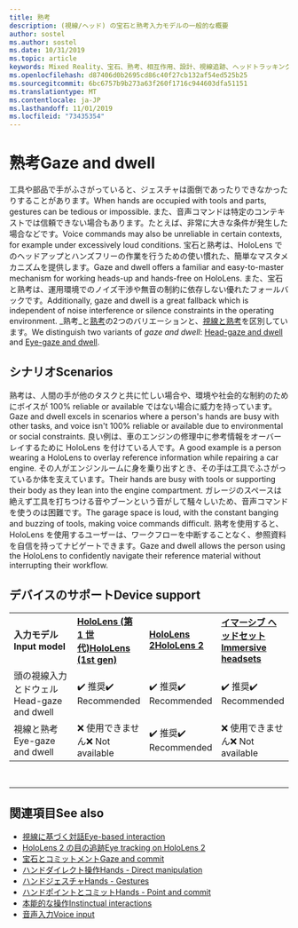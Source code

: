 ```yaml
---
title: 熟考
description: (視線/ヘッド) の宝石と熟考入力モデルの一般的な概要
author: sostel
ms.author: sostel
ms.date: 10/31/2019
ms.topic: article
keywords: Mixed Reality、宝石、熟考、相互作用、設計、視線追跡、ヘッドトラッキング
ms.openlocfilehash: d87406d0b2695cd86c40f27cb132af54ed525b25
ms.sourcegitcommit: 6bc6757b9b273a63f260f1716c944603dfa51151
ms.translationtype: MT
ms.contentlocale: ja-JP
ms.lasthandoff: 11/01/2019
ms.locfileid: "73435354"
---
```

# <a name="gaze-and-dwell"></a><span data-ttu-id="8f7a4-104">熟考</span><span class="sxs-lookup"><span data-stu-id="8f7a4-104">Gaze and dwell</span></span>

<span data-ttu-id="8f7a4-105">工具や部品で手がふさがっていると、ジェスチャは面倒であったりできなかったりすることがあります。</span><span class="sxs-lookup"><span data-stu-id="8f7a4-105">When hands are occupied with tools and parts, gestures can be tedious or impossible.</span></span> <span data-ttu-id="8f7a4-106">また、音声コマンドは特定のコンテキストでは信頼できない場合もあります。たとえば、非常に大きな条件が発生した場合などです。</span><span class="sxs-lookup"><span data-stu-id="8f7a4-106">Voice commands may also be unreliable in certain contexts, for example under excessively loud conditions.</span></span> <span data-ttu-id="8f7a4-107">宝石と熟考は、HoloLens でのヘッドアップとハンズフリーの作業を行うための使い慣れた、簡単なマスタメカニズムを提供します。</span><span class="sxs-lookup"><span data-stu-id="8f7a4-107">Gaze and dwell offers a familiar and easy-to-master mechanism for working heads-up and hands-free on HoloLens.</span></span> <span data-ttu-id="8f7a4-108">また、宝石と熟考は、運用環境でのノイズ干渉や無音の制約に依存しない優れたフォールバックです。</span><span class="sxs-lookup"><span data-stu-id="8f7a4-108">Additionally, gaze and dwell is a great fallback which is independent of noise interference or silence constraints in the operating environment.</span></span>
<span data-ttu-id="8f7a4-109">_熟考_と[熟考](gaze-and-dwell-head.md)の2つのバリエーションと、[視線と熟考](gaze-and-dwell-eyes.md)を区別しています。</span><span class="sxs-lookup"><span data-stu-id="8f7a4-109">We distinguish two variants of _gaze and dwell_: [Head-gaze and dwell](gaze-and-dwell-head.md) and [Eye-gaze and dwell](gaze-and-dwell-eyes.md).</span></span>

## <a name="scenarios"></a><span data-ttu-id="8f7a4-110">シナリオ</span><span class="sxs-lookup"><span data-stu-id="8f7a4-110">Scenarios</span></span>

<span data-ttu-id="8f7a4-111">熟考は、人間の手が他のタスクと共に忙しい場合や、環境や社会的な制約のためにボイスが 100% reliable or available ではない場合に威力を持っています。</span><span class="sxs-lookup"><span data-stu-id="8f7a4-111">Gaze and dwell excels in scenarios where a person's hands are busy with other tasks, and voice isn't 100% reliable or available due to environmental or social constraints.</span></span> <span data-ttu-id="8f7a4-112">良い例は、車のエンジンの修理中に参考情報をオーバーレイするために HoloLens を付けている人です。</span><span class="sxs-lookup"><span data-stu-id="8f7a4-112">A good example is a person wearing a HoloLens to overlay reference information while repairing a car engine.</span></span> <span data-ttu-id="8f7a4-113">その人がエンジンルームに身を乗り出すとき、その手は工具でふさがっているか体を支えています。</span><span class="sxs-lookup"><span data-stu-id="8f7a4-113">Their hands are busy with tools or supporting their body as they lean into the engine compartment.</span></span> <span data-ttu-id="8f7a4-114">ガレージのスペースは絶えず工具を打ちつける音やブーンという音がして騒々しいため、音声コマンドを使うのは困難です。</span><span class="sxs-lookup"><span data-stu-id="8f7a4-114">The garage space is loud, with the constant banging and buzzing of tools, making voice commands difficult.</span></span> <span data-ttu-id="8f7a4-115">熟考を使用すると、HoloLens を使用するユーザーは、ワークフローを中断することなく、参照資料を自信を持ってナビゲートできます。</span><span class="sxs-lookup"><span data-stu-id="8f7a4-115">Gaze and dwell allows the person using the HoloLens to confidently navigate their reference material without interrupting their workflow.</span></span> 

## <a name="device-support"></a><span data-ttu-id="8f7a4-116">デバイスのサポート</span><span class="sxs-lookup"><span data-stu-id="8f7a4-116">Device support</span></span>

<table>
    <colgroup>
    <col width="25%" />
    <col width="25%" />
    <col width="25%" />
    <col width="25%" />
    </colgroup>
    <tr>
        <td><span data-ttu-id="8f7a4-117"><strong>入力モデル</strong></span><span class="sxs-lookup"><span data-stu-id="8f7a4-117"><strong>Input model</strong></span></span></td>
        <td><span data-ttu-id="8f7a4-118"><a href="hololens-hardware-details.md"><strong>HoloLens (第 1 世代)</strong></a></span><span class="sxs-lookup"><span data-stu-id="8f7a4-118"><a href="hololens-hardware-details.md"><strong>HoloLens (1st gen)</strong></a></span></span></td>
        <td><span data-ttu-id="8f7a4-119"><a href="https://docs.microsoft.com/hololens/hololens2-hardware"><strong>HoloLens 2</strong></span><span class="sxs-lookup"><span data-stu-id="8f7a4-119"><a href="https://docs.microsoft.com/hololens/hololens2-hardware"><strong>HoloLens 2</strong></span></span></td>
        <td><span data-ttu-id="8f7a4-120"><a href="immersive-headset-hardware-details.md"><strong>イマーシブ ヘッドセット</strong></a></span><span class="sxs-lookup"><span data-stu-id="8f7a4-120"><a href="immersive-headset-hardware-details.md"><strong>Immersive headsets</strong></a></span></span></td>
    </tr>
     <tr>
        <td><span data-ttu-id="8f7a4-121">頭の視線入力とドウェル</span><span class="sxs-lookup"><span data-stu-id="8f7a4-121">Head-gaze and dwell</span></span></td>
        <td><span data-ttu-id="8f7a4-122">✔️ 推奨</span><span class="sxs-lookup"><span data-stu-id="8f7a4-122">✔️ Recommended</span></span></td>
        <td><span data-ttu-id="8f7a4-123">✔️ 推奨</span><span class="sxs-lookup"><span data-stu-id="8f7a4-123">✔️ Recommended</span></span></td>
        <td><span data-ttu-id="8f7a4-124">✔️ 推奨</span><span class="sxs-lookup"><span data-stu-id="8f7a4-124">✔️ Recommended</span></span></td>
    </tr>
     <tr>
        <td><span data-ttu-id="8f7a4-125">視線と熟考</span><span class="sxs-lookup"><span data-stu-id="8f7a4-125">Eye-gaze and dwell</span></span></td>
        <td><span data-ttu-id="8f7a4-126">❌ 使用できません</span><span class="sxs-lookup"><span data-stu-id="8f7a4-126">❌ Not available</span></span></td>
        <td><span data-ttu-id="8f7a4-127">✔️ 推奨</span><span class="sxs-lookup"><span data-stu-id="8f7a4-127">✔️ Recommended</span></span></td>
        <td><span data-ttu-id="8f7a4-128">❌ 使用できません</span><span class="sxs-lookup"><span data-stu-id="8f7a4-128">❌ Not available</span></span></td>
    </tr>
</table>


<br>

---
 
 ## <a name="see-also"></a><span data-ttu-id="8f7a4-129">関連項目</span><span class="sxs-lookup"><span data-stu-id="8f7a4-129">See also</span></span>
* [<span data-ttu-id="8f7a4-130">視線に基づく対話</span><span class="sxs-lookup"><span data-stu-id="8f7a4-130">Eye-based interaction</span></span>](eye-gaze-interaction.md)
* [<span data-ttu-id="8f7a4-131">HoloLens 2 の目の追跡</span><span class="sxs-lookup"><span data-stu-id="8f7a4-131">Eye tracking on HoloLens 2</span></span>](eye-tracking.md)
* [<span data-ttu-id="8f7a4-132">宝石とコミットメント</span><span class="sxs-lookup"><span data-stu-id="8f7a4-132">Gaze and commit</span></span>](gaze-and-commit.md)
* [<span data-ttu-id="8f7a4-133">ハンドダイレクト操作</span><span class="sxs-lookup"><span data-stu-id="8f7a4-133">Hands - Direct manipulation</span></span>](direct-manipulation.md)
* [<span data-ttu-id="8f7a4-134">ハンドジェスチャ</span><span class="sxs-lookup"><span data-stu-id="8f7a4-134">Hands - Gestures</span></span>](gaze-and-commit.md#composite-gestures)
* [<span data-ttu-id="8f7a4-135">ハンドポイントとコミット</span><span class="sxs-lookup"><span data-stu-id="8f7a4-135">Hands - Point and commit</span></span>](point-and-commit.md)
* [<span data-ttu-id="8f7a4-136">本能的な操作</span><span class="sxs-lookup"><span data-stu-id="8f7a4-136">Instinctual interactions</span></span>](interaction-fundamentals.md)
* [<span data-ttu-id="8f7a4-137">音声入力</span><span class="sxs-lookup"><span data-stu-id="8f7a4-137">Voice input</span></span>](voice-input.md)
